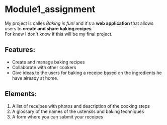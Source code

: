 # Module1_assignment

My project is calles _Baking is fun!_ and it's a **web application** that allows users to **create and share baking recipes**.  
For know I don't know if this will be my final project.

## Features:

* Create and manage baking recipes
* Collaborate with other cookers
* Give ideas to the users for baking a receipe based on the ingredients he have already at home.

## Elements:
1. A list of receipes with photos and description of the cooking steps
2. A glossary of the names of the ustensils and baking techniques
3. A form where you can submit your receipes
